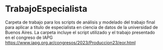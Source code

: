 # TrabajoEspecialista
Carpeta de trabajo para los scripts de análisis y modelado del trabajo final para aplicar a titulo de especialista en ciencia de datos de la universidad de Buenos Aires.
La carpeta incluye el script utilizado y el trabajo presentado en el congreso de IAPG https://www.iapg.org.ar/congresos/2023/Produccion23/eor.html
